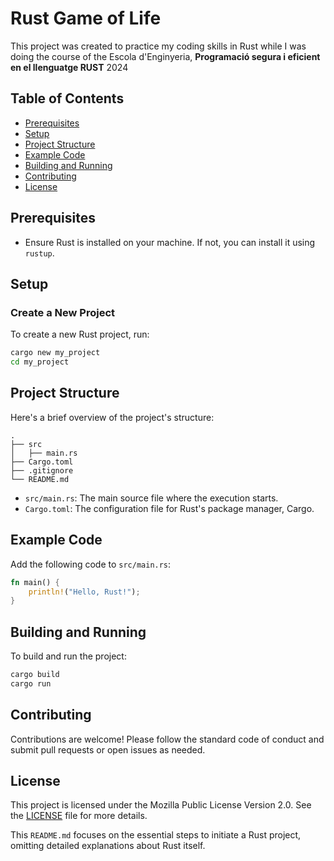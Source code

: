 # Rust Game of Life

This project was created to practice my coding skills in Rust while I was doing the course of the Escola d'Enginyeria, **Programació segura i eficient en el llenguatge RUST** 2024

## Table of Contents

- [Prerequisites](#prerequisites)
- [Setup](#setup)
- [Project Structure](#project-structure)
- [Example Code](#example-code)
- [Building and Running](#building-and-running)
- [Contributing](#contributing)
- [License](#license)

## Prerequisites

- Ensure Rust is installed on your machine. If not, you can install it using `rustup`.

## Setup

### Create a New Project

To create a new Rust project, run:

```bash
cargo new my_project
cd my_project
```
## Project Structure
Here's a brief overview of the project's structure:

```
.
├── src
│   ├── main.rs
├── Cargo.toml
├── .gitignore
└── README.md

```

- `src/main.rs`: The main source file where the execution starts.
- `Cargo.toml`: The configuration file for Rust's package manager, Cargo.

## Example Code

Add the following code to `src/main.rs`:

```rust
fn main() {
    println!("Hello, Rust!");
}

```

## Building and Running

To build and run the project:
```bash
cargo build
cargo run
```

## Contributing

Contributions are welcome! Please follow the standard code of conduct and submit pull requests or open issues as needed.

## License
This project is licensed under the Mozilla Public License Version 2.0. See the [LICENSE](LICENSE) file for more details.

This `README.md` focuses on the essential steps to initiate a Rust project, omitting detailed explanations about Rust itself.
